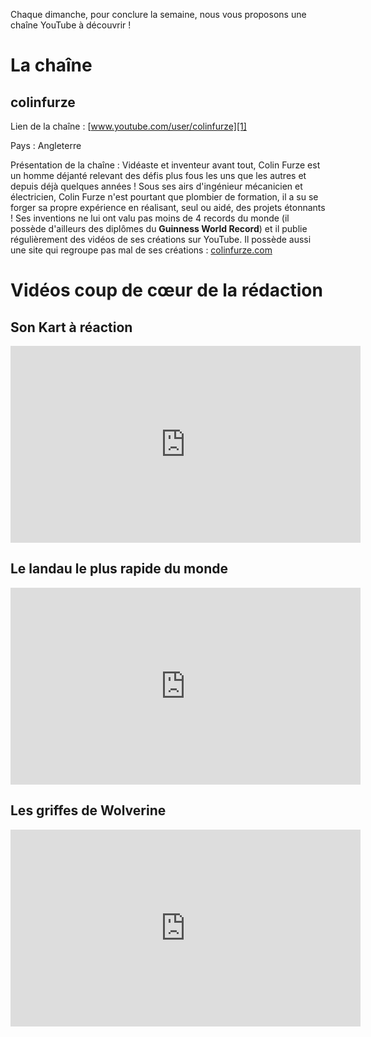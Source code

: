 Chaque dimanche, pour conclure la semaine, nous vous proposons une chaîne YouTube à découvrir ! 
# La chaîne

## colinfurze 

Lien de la chaîne : [www.youtube.com/user/colinfurze][1] 

Pays : Angleterre 

Présentation de la chaîne : Vidéaste et inventeur avant tout, Colin Furze est un homme déjanté relevant des défis plus fous les uns que les autres et depuis déjà quelques années ! Sous ses airs d'ingénieur mécanicien et électricien, Colin Furze n'est pourtant que plombier de formation, il a su se forger sa propre expérience en réalisant, seul ou aidé, des projets étonnants ! Ses inventions ne lui ont valu pas moins de 4 records du monde (il possède d'ailleurs des diplômes du **Guinness World Record**) et il publie régulièrement des vidéos de ses créations sur YouTube. Il possède aussi une site qui regroupe pas mal de ses créations : [colinfurze.com][2] 

# Vidéos coup de cœur de la rédaction

## Son Kart à réaction 

<iframe width="560" height="315" src="https://www.youtube.com/embed/zsXWspo5hrc" frameborder="0" allowfullscreen></iframe>

## Le landau le plus rapide du monde 

<iframe width="560" height="315" src="https://www.youtube.com/embed/SgZCk7tMOYc" frameborder="0" allowfullscreen></iframe>

## Les griffes de Wolverine 

<iframe width="560" height="315" src="https://www.youtube.com/embed/sdcGek-NoFQ" frameborder="0" allowfullscreen></iframe>

 [1]: https://www.youtube.com/user/colinfurze
 [2]: http://www.colinfurze.com/

